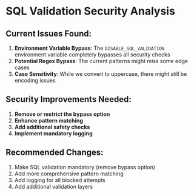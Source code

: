 # SQL Validation Security Analysis

## Current Issues Found:

1. **Environment Variable Bypass**: The `DISABLE_SQL_VALIDATION` environment variable completely bypasses all security checks
2. **Potential Regex Bypass**: The current patterns might miss some edge cases
3. **Case Sensitivity**: While we convert to uppercase, there might still be encoding issues

## Security Improvements Needed:

1. **Remove or restrict the bypass option**
2. **Enhance pattern matching**
3. **Add additional safety checks**
4. **Implement mandatory logging**

## Recommended Changes:

1. Make SQL validation mandatory (remove bypass option)
2. Add more comprehensive pattern matching
3. Add logging for all blocked attempts
4. Add additional validation layers